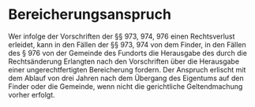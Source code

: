 # Bereicherungsanspruch

Wer infolge der Vorschriften der §§ 973, 974, 976 einen Rechtsverlust erleidet, kann in den Fällen der §§ 973, 974 von dem Finder, in den Fällen des § 976 von der Gemeinde des Fundorts die Herausgabe des durch die Rechtsänderung Erlangten nach den Vorschriften über die Herausgabe einer ungerechtfertigten Bereicherung fordern. Der Anspruch erlischt mit dem Ablauf von drei Jahren nach dem Übergang des Eigentums auf den Finder oder die Gemeinde, wenn nicht die gerichtliche Geltendmachung vorher erfolgt. 

